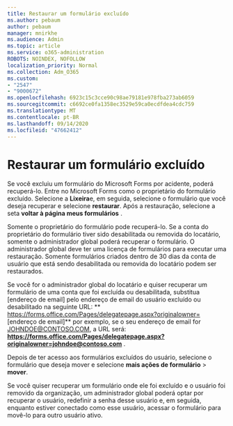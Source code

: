 ```yaml
---
title: Restaurar um formulário excluído
ms.author: pebaum
author: pebaum
manager: mnirkhe
ms.audience: Admin
ms.topic: article
ms.service: o365-administration
ROBOTS: NOINDEX, NOFOLLOW
localization_priority: Normal
ms.collection: Adm_O365
ms.custom:
- "2547"
- "9000672"
ms.openlocfilehash: 6923c15c3cce90c98ae79181e978fba273ab6059
ms.sourcegitcommit: c6692ce0fa1358ec3529e59ca0ecdfdea4cdc759
ms.translationtype: MT
ms.contentlocale: pt-BR
ms.lasthandoff: 09/14/2020
ms.locfileid: "47662412"
---
```

# <a name="restore-a-deleted-form"></a>Restaurar um formulário excluído

Se você excluiu um formulário do Microsoft Forms por acidente, poderá recuperá-lo. Entre no Microsoft Forms como o proprietário do formulário excluído. Selecione a **Lixeira**e, em seguida, selecione o formulário que você deseja recuperar e selecione **restaurar**. Após a restauração, selecione a seta **voltar à página meus formulários** .

Somente o proprietário do formulário pode recuperá-lo. Se a conta do proprietário do formulário tiver sido desabilitada ou removida do locatário, somente o administrador global poderá recuperar o formulário. O administrador global deve ter uma licença de formulários para executar uma restauração. Somente formulários criados dentro de 30 dias da conta de usuário que está sendo desabilitada ou removida do locatário podem ser restaurados.

Se você for o administrador global do locatário e quiser recuperar um formulário de uma conta que foi excluída ou desabilitada, substitua [endereço de email] pelo endereço de email do usuário excluído ou desabilitado na seguinte URL: ** https://forms.office.com/Pages/delegatepage.aspx?originalowner= [endereço de email]** por exemplo, se o seu endereço de email for JOHNDOE@CONTOSO.COM, a URL será: **https://forms.office.com/Pages/delegatepage.aspx?originalowner=johndoe@contoso.com** . 

Depois de ter acesso aos formulários excluídos do usuário, selecione o formulário que deseja mover e selecione **mais ações de formulário**  >  **mover**.

Se você quiser recuperar um formulário onde ele foi excluído e o usuário foi removido da organização, um administrador global poderá optar por recuperar o usuário, redefinir a senha desse usuário e, em seguida, enquanto estiver conectado como esse usuário, acessar o formulário para movê-lo para outro usuário ativo. 